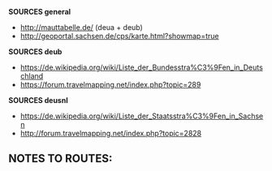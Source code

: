 ﻿**SOURCES general**
- http://mauttabelle.de/ (deua + deub)
- http://geoportal.sachsen.de/cps/karte.html?showmap=true

**SOURCES deub**
- https://de.wikipedia.org/wiki/Liste_der_Bundesstra%C3%9Fen_in_Deutschland
- https://forum.travelmapping.net/index.php?topic=289

**SOURCES deusnl**
- https://de.wikipedia.org/wiki/Liste_der_Staatsstra%C3%9Fen_in_Sachsen
- http://forum.travelmapping.net/index.php?topic=2828

**NOTES TO ROUTES:**
- 
